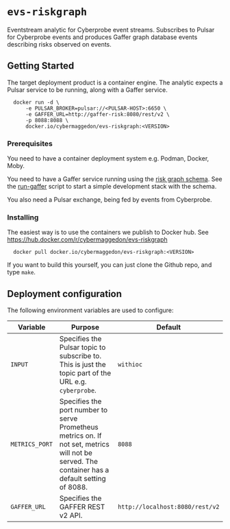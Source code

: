 # `evs-riskgraph`

Eventstream analytic for Cyberprobe event streams.  Subscribes to Pulsar
for Cyberprobe events and produces Gaffer graph database events describing
risks observed on events.

## Getting Started

The target deployment product is a container engine.  The analytic expects
a Pulsar service to be running, along with a Gaffer service.

```
  docker run -d \
      -e PULSAR_BROKER=pulsar://<PULSAR-HOST>:6650 \
      -e GAFFER_URL=http://gaffer-risk:8080/rest/v2 \
      -p 8088:8088 \
      docker.io/cybermaggedon/evs-riskgraph:<VERSION>
```
      
### Prerequisites

You need to have a container deployment system e.g. Podman, Docker, Moby.

You need to have a Gaffer service running using the
[risk graph schema](gaffer/riskgraph-schema/schema.json).  See the
[run-gaffer](gaffer/run_gaffer) script to start a simple development stack
with the schema.

You also need a Pulsar exchange, being fed by events from Cyberprobe.

### Installing

The easiest way is to use the containers we publish to Docker hub.
See https://hub.docker.com/r/cybermaggedon/evs-riskgraph

```
  docker pull docker.io/cybermaggedon/evs-riskgraph:<VERSION>
```

If you want to build this yourself, you can just clone the Github repo,
and type `make`.

## Deployment configuration

The following environment variables are used to configure:

| Variable | Purpose | Default |
|----------|---------|---------|
| `INPUT` | Specifies the Pulsar topic to subscribe to.  This is just the topic part of the URL e.g. `cyberprobe`. | `withioc` |
| `METRICS_PORT` | Specifies the port number to serve Prometheus metrics on.  If not set, metrics will not be served. The container has a default setting of 8088. | `8088` |
| `GAFFER_URL` | Specifies the GAFFER REST v2 API. | `http://localhost:8080/rest/v2` |

